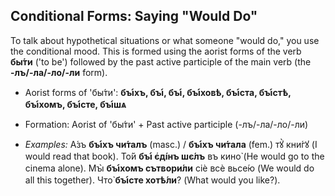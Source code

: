 ## Conditional Forms: Saying "Would Do"

To talk about hypothetical situations or what someone "would do," you use the conditional mood. This is formed using the aorist forms of the verb **бы́ти** ('to be') followed by the past active participle of the main verb (the **-лъ/-ла/-ло/-ли** form).

* Aorist forms of 'бы́ти': **бꙑ́хъ, бꙑ́, бꙑ́, бꙑ́ховѣ, бꙑ́ста, бꙑ́стѣ, бꙑ́хомъ, бꙑ́сте, бꙑ́шѧ**
* Formation: Aorist of 'бы́ти' + Past active participle (-лъ/-ла/-ло/-ли)

* *Examples:* А́зъ **бꙑ́хъ чи́талъ** (masc.) / **бꙑ́хъ чи́тала** (fem.) тꙋ̀ кни́гꙋ (I would read that book). То́й **бꙑ́ є҆ді́нъ шє́лъ** въ кино̀ (He would go to the cinema alone). Мꙑ̀ **бꙑ́хомъ сътвори́ли** сіѐ всѐ вьсе́ю (We would do all this together). Что̀ **бꙑ́сте хотѣ́ли**? (What would you like?).